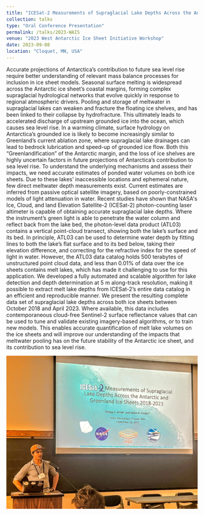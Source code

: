 ```yaml
---
title: "ICESat-2 Measurements of Supraglacial Lake Depths Across the Antarctic and Greenland Ice Sheets 2018-2023."
collection: talks
type: "Oral Conference Presentation"
permalink: /talks/2023-WAIS
venue: "2023 West Antarctic Ice Sheet Initiative Workshop"
date: 2023-09-08
location: "Cloquet, MN, USA"
---
```


Accurate projections of Antarctica’s contribution to future sea level rise require better understanding of relevant mass balance processes for inclusion in ice sheet models. Seasonal surface melting is widespread across the Antarctic ice sheet’s coastal margins, forming complex supraglacial hydrological networks that evolve quickly in response to regional atmospheric drivers. Pooling and storage of meltwater in supraglacial lakes can weaken and fracture the floating ice shelves, and has been linked to their collapse by hydrofracture. This ultimately leads to accelerated discharge of upstream grounded ice into the ocean, which causes sea level rise. In a warming climate, surface hydrology on Antarctica’s grounded ice is likely to become increasingly similar to Greenland’s current ablation zone, where supraglacial lake drainages can lead to bedrock lubrication and speed-up of grounded ice flow. Both this “Greenlandification” of the Antarctic margin, and the loss of ice shelves are highly uncertain factors in future projections of Antarctica’s contribution to sea level rise. To understand the underlying mechanisms and assess their impacts, we need accurate estimates of ponded water volumes on both ice sheets. Due to these lakes’ inaccessible locations and ephemeral nature, few direct meltwater depth measurements exist. Current estimates are inferred from passive optical satellite imagery, based on poorly-constrained models of light attenuation in water. Recent studies have shown that NASA's Ice, Cloud, and land Elevation Satellite-2 (ICESat-2) photon-counting laser altimeter is capable of obtaining accurate supraglacial lake depths. Where the instrument’s green light is able to penetrate the water column and reflect back from the lake bed, the photon-level data product (ATL03) contains a vertical point-cloud transect, showing both the lake’s surface and its bed. In principle, ATL03 can be used to determine water depth by fitting lines to both the lake’s flat surface and to its bed below, taking their elevation difference, and correcting for the refractive index for the speed of light in water. However, the ATL03 data catalog holds 500 terabytes of unstructured point cloud data, and less than 0.01% of data over the ice sheets contains melt lakes, which has made it challenging to use for this application. We developed a fully automated and scalable algorithm for lake detection and depth determination at 5 m along-track resolution, making it possible to extract melt lake depths from ICESat-2’s entire data catalog in an efficient and reproducible manner. We present the resulting complete data set of supraglacial lake depths across both ice sheets between October 2018 and April 2023. Where available, this data includes contemporaneous cloud-free Sentinel-2 surface reflectance values that can be used to tune and validate existing imagery-based algorithms, or to train new models. This enables accurate quantification of melt lake volumes on the ice sheets and will improve our understanding of the impacts that meltwater pooling has on the future stability of the Antarctic ice sheet, and its contribution to sea level rise.

![a picture of me presenting at WAIS 2023](/images/talks/2023-wais.jpg)
